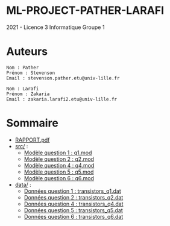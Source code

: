 # ML-PROJECT-PATHER-LARAFI

2021 - Licence 3 Informatique Groupe 1 

# Auteurs

    Nom : Pather
    Prénom : Stevenson
    Email : stevenson.pather.etu@univ-lille.fr

    Nom : Larafi
    Prénom : Zakaria
    Email : zakaria.larafi2.etu@univ-lille.fr


# Sommaire

* [RAPPORT.pdf](RAPPORT.pdf)
* [src/](src/) :
	* [Modèle question 1 : q1.mod](src/q1.mod)
	* [Modèle question 2 : q2.mod](src/q2.mod)
  * [Modèle question 4 : q4.mod](src/q4.mod)
  * [Modèle question 5 : q5.mod](src/q5.mod)
  * [Modèle question 6 : q6.mod](src/q6.mod)
* [data/](data/) :
  * [Données question 1 : transistors_q1.dat](data/transistors_q1.dat)
  * [Données question 2 : transistors_q2.dat](data/transistors_q2.dat)
  * [Données question 4 : transistors_q4.dat](data/transistors_q4.dat)
  * [Données question 5 : transistors_q5.dat](data/transistors_q5.dat)
  * [Données question 6 : transistors_q6.dat](data/transistors_q6.dat)
